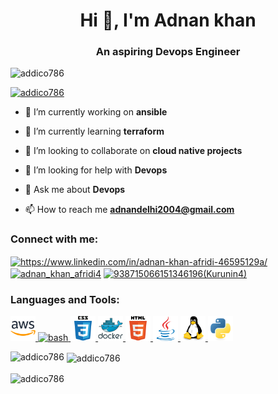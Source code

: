 <h1 align="center">Hi 👋, I'm Adnan khan</h1>
<h3 align="center">An aspiring Devops Engineer</h3>

<p align="left"> <img src="https://komarev.com/ghpvc/?username=addico786&label=Profile%20views&color=0e75b6&style=flat" alt="addico786" /> </p>

<p align="left"> <a href="https://github.com/ryo-ma/github-profile-trophy"><img src="https://github-profile-trophy.vercel.app/?username=addico786" alt="addico786" /></a> </p>

- 🔭 I’m currently working on **ansible**

- 🌱 I’m currently learning **terraform**

- 👯 I’m looking to collaborate on **cloud native projects**

- 🤝 I’m looking for help with **Devops**

- 💬 Ask me about **Devops**

- 📫 How to reach me **adnandelhi2004@gmail.com**

<h3 align="left">Connect with me:</h3>
<p align="left">
<a href="https://linkedin.com/in/https://www.linkedin.com/in/adnan-khan-afridi-46595129a/" target="blank"><img align="center" src="https://raw.githubusercontent.com/rahuldkjain/github-profile-readme-generator/master/src/images/icons/Social/linked-in-alt.svg" alt="https://www.linkedin.com/in/adnan-khan-afridi-46595129a/" height="30" width="40" /></a>
<a href="https://instagram.com/adnan_khan_afridi4" target="blank"><img align="center" src="https://raw.githubusercontent.com/rahuldkjain/github-profile-readme-generator/master/src/images/icons/Social/instagram.svg" alt="adnan_khan_afridi4" height="30" width="40" /></a>
<a href="https://discord.gg/938715066151346196(Kurunin4)" target="blank"><img align="center" src="https://raw.githubusercontent.com/rahuldkjain/github-profile-readme-generator/master/src/images/icons/Social/discord.svg" alt="938715066151346196(Kurunin4)" height="30" width="40" /></a>
</p>

<h3 align="left">Languages and Tools:</h3>
<p align="left"> <a href="https://aws.amazon.com" target="_blank" rel="noreferrer"> <img src="https://raw.githubusercontent.com/devicons/devicon/master/icons/amazonwebservices/amazonwebservices-original-wordmark.svg" alt="aws" width="40" height="40"/> </a> <a href="https://www.gnu.org/software/bash/" target="_blank" rel="noreferrer"> <img src="https://www.vectorlogo.zone/logos/gnu_bash/gnu_bash-icon.svg" alt="bash" width="40" height="40"/> </a> <a href="https://www.w3schools.com/css/" target="_blank" rel="noreferrer"> <img src="https://raw.githubusercontent.com/devicons/devicon/master/icons/css3/css3-original-wordmark.svg" alt="css3" width="40" height="40"/> </a> <a href="https://www.docker.com/" target="_blank" rel="noreferrer"> <img src="https://raw.githubusercontent.com/devicons/devicon/master/icons/docker/docker-original-wordmark.svg" alt="docker" width="40" height="40"/> </a> <a href="https://www.w3.org/html/" target="_blank" rel="noreferrer"> <img src="https://raw.githubusercontent.com/devicons/devicon/master/icons/html5/html5-original-wordmark.svg" alt="html5" width="40" height="40"/> </a> <a href="https://www.java.com" target="_blank" rel="noreferrer"> <img src="https://raw.githubusercontent.com/devicons/devicon/master/icons/java/java-original.svg" alt="java" width="40" height="40"/> </a> <a href="https://www.linux.org/" target="_blank" rel="noreferrer"> <img src="https://raw.githubusercontent.com/devicons/devicon/master/icons/linux/linux-original.svg" alt="linux" width="40" height="40"/> </a> <a href="https://www.python.org" target="_blank" rel="noreferrer"> <img src="https://raw.githubusercontent.com/devicons/devicon/master/icons/python/python-original.svg" alt="python" width="40" height="40"/> </a> </p>

<p><img align="left" src="https://github-readme-stats.vercel.app/api/top-langs?username=addico786&show_icons=true&locale=en&layout=compact" alt="addico786" /></p>

<p>&nbsp;<img align="center" src="https://github-readme-stats.vercel.app/api?username=addico786&show_icons=true&locale=en" alt="addico786" /></p>

<p><img align="center" src="https://github-readme-streak-stats.herokuapp.com/?user=addico786&" alt="addico786" /></p>
